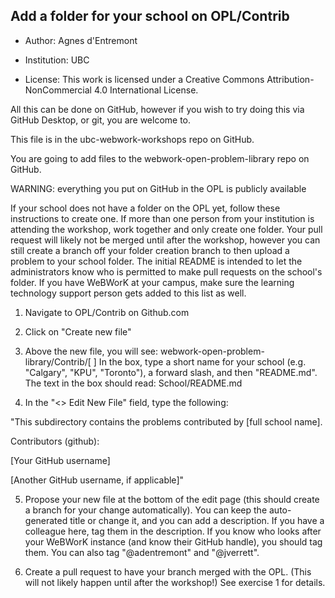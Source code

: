 ## Add a folder for your school on OPL/Contrib

- Author: Agnes d'Entremont 

- Institution: UBC 

- License: This work is licensed under a Creative Commons Attribution-NonCommercial 4.0 International License.


All this can be done on GitHub, however if you wish to try doing this via GitHub Desktop, or git, you are welcome to.

This file is in the ubc-webwork-workshops repo on GitHub.

You are going to add files to the webwork-open-problem-library repo on GitHub. 

WARNING: everything you put on GitHub in the OPL is publicly available

If your school does not have a folder on the OPL yet, follow these instructions to create one.  If more than one person from your institution is attending the workshop, work together and only create one folder.  Your pull request will likely not be merged until after the workshop, however you can still create a branch off your folder creation branch to then upload a problem to your school folder.  The initial README is intended to let the administrators know who is permitted to make pull requests on the school's folder.  If you have WeBWorK at your campus, make sure the learning technology support person gets added to this list as well.  

1. Navigate to OPL/Contrib on Github.com

2. Click on "Create new file"

3. Above the new file, you will see: webwork-open-problem-library/Contrib/[         ]   In the box, type a short name for your school (e.g. "Calgary", "KPU", "Toronto"), a forward slash, and then "README.md".  The text in the box should read: School/README.md

4. In the "<> Edit New File" field, type the following:

"This subdirectory contains the problems contributed by [full school name].

Contributors (github):

[Your GitHub username]

[Another GitHub username, if applicable]"

5. Propose your new file at the bottom of the edit page (this should create a branch for your change automatically).  You can keep the auto-generated title or change it, and you can add a description.  If you have a colleague here, tag them in the description.  If you know who looks after your WeBWorK instance (and know their GitHub handle), you should tag them.  You can also tag "@adentremont" and "@jverrett".  

6. Create a pull request to have your branch merged with the OPL. (This will not likely happen until after the workshop!)  See exercise 1 for details.   
